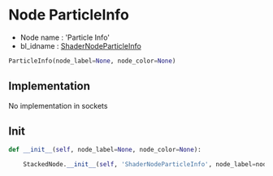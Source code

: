 # Node ParticleInfo

- Node name : 'Particle Info'
- bl_idname : [ShaderNodeParticleInfo](https://docs.blender.org/api/current/bpy.types.ShaderNodeParticleInfo.html)


``` python
ParticleInfo(node_label=None, node_color=None)
```
## Implementation

No implementation in sockets

## Init

``` python
def __init__(self, node_label=None, node_color=None):

    StackedNode.__init__(self, 'ShaderNodeParticleInfo', node_label=node_label, node_color=node_color)
```

